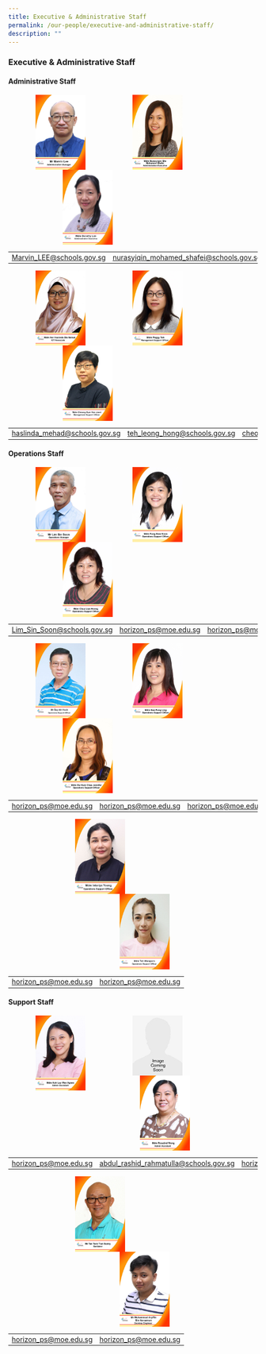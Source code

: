 ```yaml
---
title: Executive & Administrative Staff
permalink: /our-people/executive-and-administrative-staff/
description: ""
---
```

### **Executive & Administrative Staff**  

#### **Administrative Staff**

<img src="/images/adminstaff1.jpg" style="width:20%;margin-left:55px;" align = "left">
<img src="/images/adminstaff2.jpg" style="width:20%;margin-left:95px;" align = "left">
<img src="/images/adminstaff3.jpg" style="width:20%;margin-left:110px;" align = "left">

<br clear="left">

|  |  |  |
|:---:|:---:|:---:|
| [Marvin_LEE@schools.gov.sg](Marvin_LEE@schools.gov.sg) | [nurasyiqin_mohamed_shafei@schools.gov.sg](nurasyiqin_mohamed_shafei@schools.gov.sg) | [lim_hwee_leng_a@schools.gov.sg](lim_hwee_leng_a@schools.gov.sg) |

<img src="/images/adminstaff4.jpg" style="width:20%;margin-left:55px;" align = "left">
<img src="/images/adminstaff5.jpg" style="width:20%;margin-left:95px;" align = "left">
<img src="/images/adminstaff6.jpg" style="width:20%;margin-left:110px;" align = "left">

<br clear="left">

|  |  |  |
|:---:|:---:|:---:|
| [haslinda\_mehad@schools.gov.sg](mailto:haslinda_mehad@schools.gov.sg) | [teh\_leong\_hong@schools.gov.sg](mailto:teh_leong_hong@schools.gov.sg) | [cheong\_kum\_hoe\_janet@schools.gov.sg](mailto:cheong_kum_hoe_janet@schools.gov.sg) |

#### **Operations Staff**

<img src="/images/operationstaff1.jpg" style="width:20%;margin-left:55px;" align = "left">
<img src="/images/operationstaff2.jpg" style="width:20%;margin-left:95px;" align = "left">
<img src="/images/operationstaff3.jpg" style="width:20%;margin-left:110px;" align = "left">

<br clear="left">

|  |  |  |
|:---:|:---:|:---:|
| [Lim_Sin_Soon@schools.gov.sg](Lim_Sin_Soon@schools.gov.sg) | [horizon_ps@moe.edu.sg](horizon_ps@moe.edu.sg) | [horizon_ps@moe.edu.sg](horizon_ps@moe.edu.sg) |

<img src="/images/operationstaff4.jpg" style="width:20%;margin-left:55px;" align = "left">
<img src="/images/operationstaff5.jpg" style="width:20%;margin-left:95px;" align = "left">
<img src="/images/operationstaff6.jpg" style="width:20%;margin-left:110px;" align = "left">

<br clear="left">

|  |  |  |
|:---:|:---:|:---:|
| [horizon_ps@moe.edu.sg](horizon_ps@moe.edu.sg) | [horizon_ps@moe.edu.sg](horizon_ps@moe.edu.sg) | [horizon_ps@moe.edu.sg](horizon_ps@moe.edu.sg) |

<img src="/images/operationstaff7.jpg" style="width:20%;margin-left:135px;" align = "left">
<img src="/images/operationstaff8.jpg" style="width:20%;margin-left:225px;" align = "left">

<br clear="left">

|  |  |
|:---:|:---:|
| [horizon_ps@moe.edu.sg](horizon_ps@moe.edu.sg) | [horizon_ps@moe.edu.sg](horizon_ps@moe.edu.sg) |

#### **Support Staff**

<img src="/images/supportstaff1.jpg" style="width:20%;margin-left:55px;" align = "left">
<img src="/images/supportstaff2.jpg" style="width:20%;margin-left:95px;" align = "left">
<img src="/images/supportstaff3.jpg" style="width:20%;margin-left:110px;" align = "left">

<br clear="left">

|  |  |  |
|:---:|:---:|:---:|
| [horizon_ps@moe.edu.sg](horizon_ps@moe.edu.sg) | [abdul_rashid_rahmatulla@schools.gov.sg](abdul_rashid_rahmatulla@schools.gov.sg) | [horizon_ps@moe.edu.sg](horizon_ps@moe.edu.sg) |

<img src="/images/supportstaff4.jpg" style="width:20%;margin-left:135px;" align = "left">
<img src="/images/supportstaff5.jpg" style="width:20%;margin-left:225px;" align = "left">

<br clear="left">

|  |  |
|:---:|:---:|
| [horizon_ps@moe.edu.sg](horizon_ps@moe.edu.sg) | [horizon_ps@moe.edu.sg](horizon_ps@moe.edu.sg) |